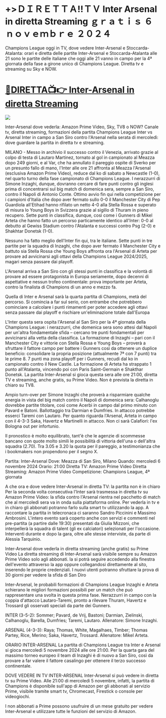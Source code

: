 +>ＤＩＲＥＴＴＡ!!ＴＶ Inter Arsenal in diretta Streaming ｇｒａｔｉｓ ６ ｎｏｖｅｍｂｒｅ ２０２４
=

Champions League oggi in TV, dove vedere Inter-Arsenal e Stoccarda-Atalanta: orari e diretta delle partite
Inter-Arsenal e Stoccarda-Atalanta alle 21 sono le partite delle italiane che oggi alle 21 vanno in campo per la 4ª giornata della fase a girone unico di Champions League. Diretta tv e streaming su Sky e NOW.

[🔴DIRETTA📺👉 Inter-Arsenal in diretta Streaming](https://worldsportshd.com/uefa/)
=

<a href="https://worldsportshd.com/uefa/"><img src="https://gitlab.com/gitlab-org/growthproject/uploads/77997bc70c5ee1453d94f79d02718d42/68747470733a2f2f61696b6b756e2e636f6d2e73672f6667742f74762d696d6167652e676966.gif"></a>


Inter-Arsenal dove vederla: Amazon Prime Video, Sky, TV8 o NOW? Canale tv, diretta streaming, formazioni della partita
Champions League
Inter vs Arsenal
Inter in campo a San Siro contro l'Arsenal nella serata di mercoledì: dove guardare la partita in diretta tv e streaming.

MILANO - Messo in archivio il successo contro il Venezia, arrivato grazie al colpo di testa di Lautaro Martinez, tornato al gol in campionato al Meazza dopo 249 giorni, e al Var, che ha annullato il pareggio ospite di Sverko per un presunto fallo di mano, l'Inter alle ore 21 affronta al Meazza l'Arsenal (esclusiva Amazon Prime Video), reduce dal ko di sabato a Newcastle (1-0), nel quarto turno della fase campionato di Champions League. I nerazzurri di Simone Inzaghi, dunque, dovranno cercare di fare punti contro gli inglesi prima di concentrarsi sul big match di domenica sera, sempre a San Siro, contro il Napoli di Antonio Conte. Ottimo avvio fin qui nella competizione per i campioni d'Italia che dopo aver fermato sullo 0-0 il Manchester City di Pep Guardiola all'Etihad hanno rifilato un netto 4-0 alla Stella Rossa e superato di misura lo Young Boys in Svizzera grazie al sigillo di Thuram in pieno recupero. Sette punti in classifica, dunque, così come i Gunners di Mikel Arteta che hanno fatto un percorso particamente identico all'Inter: 0-0 al debutto al Gewiss Stadium contro l'Atalanta e successi contro Psg (2-0) e Shakhtar Donetsk (1-0).

Nessuno ha fatto meglio dell'Inter fin qui, tra le italiane. Sette punti in tre partite per la squadra di Inzaghi, che dopo aver fermato il Manchester City e battuto sia Stella Rossa che Young Boys affronta ora l'Arsenal di Arteta per provare ad avvicinarsi agli ottavi della Champions League 2024/2025, magari senza passare dai playoff.

L'Arsenal arriva a San Siro con gli stessi punti in classifica e la volontà di provare ad essere protagonista in Europa seriamente, dopo decenni di aspettative e nessun trofeo continentale: prova importante per Arteta, contro la finalista di Champions di un anno e mezzo fa.

Quella di Inter e Arsenal sarà la quarta partita di Champions, metà del percorso. Si comincia a far sul serio, con entrambe che potrebbero cominciare a calcolare i punti rimamenti per poter accedere agli ottavi senza passare dai playoff e rischiare un'eliminazione totale dall'Europa

L'Inter questa sera ospita l'Arsenal al San Siro per la 4ª giornata della Champions League: i nerazzurri, che domenica sera sono attesi dal Napoli per un'altra fondamentale sfida – cercano tre punti fondamentali per avvicinarsi alla vetta della classifica. La formazione di Inzaghi – pari con il Manchester City e vittorie con Stella Rossa e Young Boys – proverà a sfruttare il fattore campo per battere i Gunners così da ottenere un duplice beneficio: consolidare la propria posizione (attualmente 7ª con 7 punti) tra le prime 8. 7 punti ma zona playoff per i Gunners, recudi dal ko in campionato contro il New Castle. La formazione di Arteta ha strappato 1 punto all'Atalanta, vincendo poi con Paris Saint-Germain e Shakthar Donetsk. La partita Inter-Arsenal si gioca questa sera alle ore 21:00, diretta TV e streaming, anche gratis, su Prime Video. Non è prevista la diretta in chiaro su TV8.

Ampio turn-over per Simone Inzaghi che proverà a risparmiare qualche energia in vista del big match contro il Napoli di domenica sera: Calhanoglu dovrebbe partite titolare, così come Acerbi in campo dal primo minuto con Pavard e Batoni. Ballottaggio tra Darmian e Dumfries. In attacco potrebbe esserci Taremi con Lautaro. Per quanto riguarda l'Arsenal, Arteta in campo con il 4-3-3 Saka, Havertz e Martinelli in attacco. Non ci sarà Calafiori: l'ex Bologna out per infortunio.

Il pronostico è molto equilibrato, tant'è che le agenzie di scommesse bancano con quote molto simili le possibilità di vittoria dell'una o dell'altra squadra (2.70). Tra 3.05 e 3.20 la quota per il pareggio, a testimonianza che i bookmakers non propendono per il segno X.

Partita: Inter-Arsenal
Dove: Meazza di San Siro, Milano
Quando: mercoledì 6 novembre 2024
Orario: 21:00
Diretta TV: Amazon Prime Video
Diretta Streaming: Amazon Prime Video
Competizione: Champions League, 4ª giornata

A che ora e dove vedere Inter-Arsenal in diretta TV: la partita non è in chiaro
Per la seconda volta consecutiva l'Inter sarà trasmessa in diretta tv su Amazon Prime Video: la sfida contro l'Arsenal rientra nel pacchetto di match che al mercoledì sera va in onda sulla piattaforma online. Per vederla in tv e in chiaro gli abbonati potranno farlo sulla smart tv utilizzando la app. A raccontare la partita in telecronaca ci saranno Sandro Piccinini e Massimo Ambrosini. L'intero evento sarà coperto anche con servizi e commenti nel pre-partita (a partire dalle 19:30) presentati da Giulia Mizzoni, che interpellerà la squadra di talent (gli ex calciatori) selezionati per l'occasione. Interventi durante e dopo la gara, oltre alle stesse interviste, da parte di Alessia Tarquinio.

Inter-Arsenal dove vederla in diretta streaming (anche gratis) su Prime Video
La diretta streaming di Inter-Arsenal sarà visibile sempre su Amazon Prime Video solo agli abbonati. la si potrà seguire accedendo alla finestra dell'evento attraverso la app oppure collegandosi direttamente al sito, inserendo le proprie credenziali. I nuovi utenti potranno sfruttare la prova di 30 giorni per vedere la sfida di San Diro

Inter-Arsenal, le probabili formazioni di Champions League
Inzaghi e Arteta schierano le migliori formazioni possibili per un match che può rappresentare una svolta in questa prima fase. Nerazzurri in campo con la coppia d'attacco Lautaro-Taremi, pronto a rilevare Thuram, Havertz e Trossard gli osservati speciali da parte dei Gunners.

INTER (3-5-2): Sommer; Pavard, de Vrij, Bastoni; Darmian, Zielinski, Calhanoglu, Barella, Dumfries; Taremi, Lautaro. Allenatore: Simone Inzaghi.

ARSENAL (4-3-3): Raya; Thomas, White, Magalhaes, Timber; Thomas Partey, Rice, Merino; Saka, Havertz, Trossard. Allenatore: Mikel Arteta.

ORARIO INTER-ARSENAL
La partita di Champions League tra Inter e Arsenal si gioca mercoledì 5 novembre 2024 alle ore 21:00. Per la quarta gara del massimo torneo europeo il team di Inzaghi è di nuovo a San Siro, così da provare a far valere il fattore casalingo per ottenere il terzo successo continentale.

DOVE VEDERE IN TV INTER-ARSENAL
Inter-Arsenal si può vedere in diretta tv su Prime Video. Alle 21:00 di mercoledì 5 novembre, infatti, la partita di Champions è disponibile sull'app di Amazon per gli abbonati al servizio Prime, visibile tramite smart tv, Chromecast, Firestick o console per videogiochi.

I non abbonati a Prime possono usufruire di un mese gratuito per vedere Inter-Arsenal e utilizzare tutte le funzioni del servizio di Amazon.
